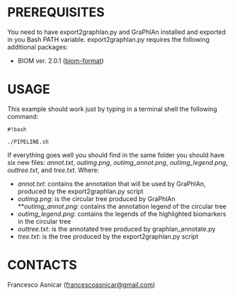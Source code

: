 # PREREQUISITES #
You need to have export2graphlan.py and GraPhlAn installed and exported in you Bash PATH variable.
export2graphlan.py requires the following additional packages:

* BIOM ver. 2.0.1 ([biom-format](http://biom-format.org))

# USAGE #
This example should work just by typing in a terminal shell the following command:

```
#!bash

./PIPELINE.sh
```

If everything goes well you should find in the same folder you should have six new files: *annot.txt*, *outimg.png*, *outimg_annot.png*, *outimg_legend.png*, *outtree.txt*, and *tree.txt*. Where:

* *annot.txt*: contains the annotation that will be used by GraPhlAn, produced by the export2graphlan.py script
* *outimg.png*: is the circular tree produced by GraPhlAn
***outimg_annot.png*: contains the annotation legend of the circular tree
* *outimg_legend.png*: contains the legends of the highlighted biomarkers in the circular tree
* *outtree.txt*: is the annotated tree produced by graphlan_annotate.py
* *tree.txt*: is the tree produced by the export2graphlan.py script

# CONTACTS #
Francesco Asnicar (francescoasnicar@gmail.com)